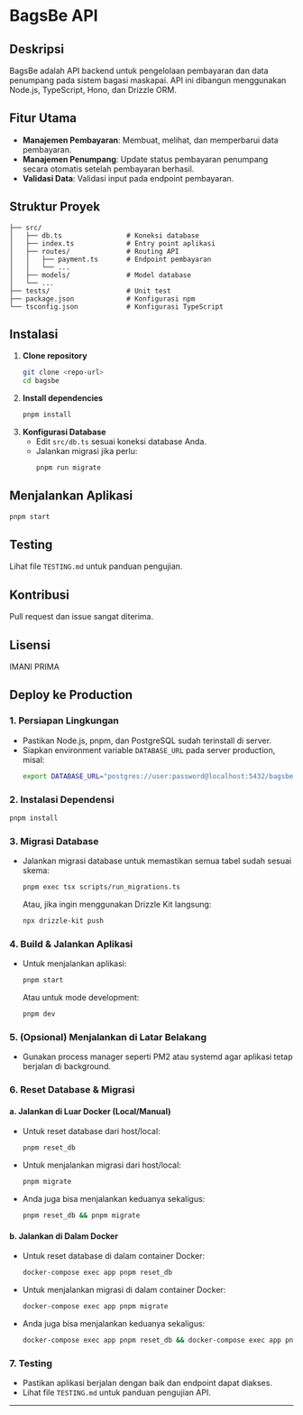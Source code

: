 # BagsBe API

## Deskripsi
BagsBe adalah API backend untuk pengelolaan pembayaran dan data penumpang pada sistem bagasi maskapai. API ini dibangun menggunakan Node.js, TypeScript, Hono, dan Drizzle ORM.

## Fitur Utama
- **Manajemen Pembayaran**: Membuat, melihat, dan memperbarui data pembayaran.
- **Manajemen Penumpang**: Update status pembayaran penumpang secara otomatis setelah pembayaran berhasil.
- **Validasi Data**: Validasi input pada endpoint pembayaran.

## Struktur Proyek
```
├── src/
│   ├── db.ts                # Koneksi database
│   ├── index.ts             # Entry point aplikasi
│   ├── routes/              # Routing API
│   │   ├── payment.ts       # Endpoint pembayaran
│   │   └── ...
│   ├── models/              # Model database
│   └── ...
├── tests/                   # Unit test
├── package.json             # Konfigurasi npm
└── tsconfig.json            # Konfigurasi TypeScript
```

## Instalasi
1. **Clone repository**
   ```bash
   git clone <repo-url>
   cd bagsbe
   ```
2. **Install dependencies**
   ```bash
   pnpm install
   ```
3. **Konfigurasi Database**
   - Edit `src/db.ts` sesuai koneksi database Anda.
   - Jalankan migrasi jika perlu:
     ```bash
     pnpm run migrate
     ```

## Menjalankan Aplikasi
```bash
pnpm start
```
## Testing
Lihat file `TESTING.md` untuk panduan pengujian.

## Kontribusi
Pull request dan issue sangat diterima.

## Lisensi
IMANI PRIMA

## Deploy ke Production

### 1. Persiapan Lingkungan
- Pastikan Node.js, pnpm, dan PostgreSQL sudah terinstall di server.
- Siapkan environment variable `DATABASE_URL` pada server production, misal:
  ```sh
  export DATABASE_URL="postgres://user:password@localhost:5432/bagsbe"
  ```

### 2. Instalasi Dependensi
```sh
pnpm install
```

### 3. Migrasi Database
- Jalankan migrasi database untuk memastikan semua tabel sudah sesuai skema:
  ```sh
  pnpm exec tsx scripts/run_migrations.ts
  ```
  Atau, jika ingin menggunakan Drizzle Kit langsung:
  ```sh
  npx drizzle-kit push
  ```

### 4. Build & Jalankan Aplikasi
- Untuk menjalankan aplikasi:
  ```sh
  pnpm start
  ```
  Atau untuk mode development:
  ```sh
  pnpm dev
  ```

### 5. (Opsional) Menjalankan di Latar Belakang
- Gunakan process manager seperti PM2 atau systemd agar aplikasi tetap berjalan di background.

### 6. Reset Database & Migrasi

#### a. Jalankan di Luar Docker (Local/Manual)
- Untuk reset database dari host/local:
  ```sh
  pnpm reset_db
  ```
- Untuk menjalankan migrasi dari host/local:
  ```sh
  pnpm migrate
  ```
- Anda juga bisa menjalankan keduanya sekaligus:
  ```sh
  pnpm reset_db && pnpm migrate
  ```

#### b. Jalankan di Dalam Docker
- Untuk reset database di dalam container Docker:
  ```sh
  docker-compose exec app pnpm reset_db
  ```
- Untuk menjalankan migrasi di dalam container Docker:
  ```sh
  docker-compose exec app pnpm migrate
  ```
- Anda juga bisa menjalankan keduanya sekaligus:
  ```sh
  docker-compose exec app pnpm reset_db && docker-compose exec app pnpm migrate
  ```

### 7. Testing
- Pastikan aplikasi berjalan dengan baik dan endpoint dapat diakses.
- Lihat file `TESTING.md` untuk panduan pengujian API.

---
